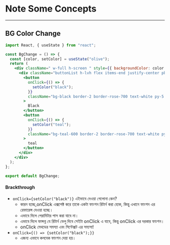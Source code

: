 # Note Some Concepts

---

## BG Color Change

```jsx
import React, { useState } from "react";

const BgChange = () => {
  const [color, setColor] = useState("olive");
  return (
    <div className=" w-full h-screen " style={{ backgroundColor: color }}>
      <div className="buttonList h-lvh flex items-end justify-center pb-8">
        <button
          onClick={() => {
            setColor("black");
          }}
          className="bg-black border-2 border-rose-700 text-white py-5 px-10 rounded-full"
        >
          Black
        </button>
        <button
          onClick={() => {
            setColor("teal");
          }}
          className="bg-teal-600 border-2 border-rose-700 text-white py-5 px-10 rounded-full"
        >
          teal
        </button>
      </div>
    </div>
  );
};

export default BgChange;
```

#### Brackthrough

- `onClick={setColor("black")}` এইভাবে দেওয়া গেলোনা কেন?
  - কারন হচ্ছে,onClick এক্সপেক্ট করে তাকে একটা ফাংশন রিটার্ন করা হোক, কিন্তু এখানে ফাংশন এর রেফারেন্স দেওয়া হচ্ছে।
  - এভাবে দিলে পেরামিটার পাস করা যাবে না।
  - এভাবে দিলে ফান্সগ্ন যে রিটার্ন ভেলু দিবে সেইটা onClick এ যাবে, কিন্তু onClick এর দরকার ফাংশন।
  - onClick মেথডের সমস্যা এবং সিন্টেক্সট এর সম্যসা!
- `onClick={() => {setColor("black");}}`
  - এজন্য এভাবে কলবেক ফাংশন দেয়া হয়।
